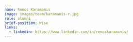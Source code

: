 ```yaml
---
name: Renos Karamanis
image: images/team/karamanis-r.jpg
role: alumni
brief-position: Wise
links:
  - linkedin: https://www.linkedin.com/in/renoskaramanis/
---
```


